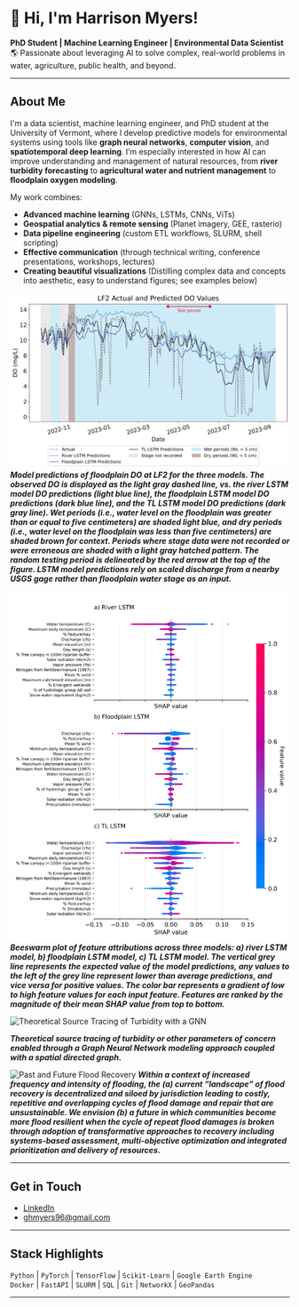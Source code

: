 # 👋 Hi, I'm Harrison Myers!

**PhD Student | Machine Learning Engineer | Environmental Data Scientist**  
🌎 Passionate about leveraging AI to solve complex, real-world problems in water, agriculture, public health, and beyond.

---

## About Me

I'm a data scientist, machine learning engineer, and PhD student at the University of Vermont, where I develop predictive models for environmental systems using tools like **graph neural networks**, **computer vision**, and **spatiotemporal deep learning**. I’m especially interested in how AI can improve understanding and management of natural resources, from **river turbidity forecasting** to **agricultural water and nutrient management** to **floodplain oxygen modeling**.

My work combines:
- **Advanced machine learning** (GNNs, LSTMs, CNNs, ViTs)  
- **Geospatial analytics & remote sensing** (Planet imagery, GEE, rasterio)  
- **Data pipeline engineering** (custom ETL workflows, SLURM, shell scripting)
- **Effective communication** (through technical writing, conference presentations, workshops, lectures)
- **Creating beautiful visualizations** (Distilling complex data and concepts into aesthetic, easy to understand figures; see examples below)

![LSTM Model Predictions of Floodplain DO](figures/LF2_model_predictions_stage_shaded.png)
***Model predictions of floodplain DO at LF2 for the three models. The observed DO is displayed as the light gray dashed line, vs. the river LSTM model DO predictions (light blue line), the floodplain LSTM model DO predictions (dark blue line), and the TL LSTM model DO predictions (dark gray line). Wet periods (i.e., water level on the floodplain was greater than or equal to five centimeters) are shaded light blue, and dry periods (i.e., water level on the floodplain was less than five centimeters) are shaded brown for context. Periods where stage data were not recorded or were erroneous are shaded with a light gray hatched pattern. The random testing period is delineated by the red arrow at the top of the figure. LSTM model predictions rely on scaled discharge from a nearby USGS gage rather than floodplain water stage as an input.***

![Beeswarm Plot of Feature Importance](figures/beeswarm_plot.png)
***Beeswarm plot of feature attributions across three models: a) river LSTM model, b) floodplain LSTM model, c) TL LSTM model. The vertical grey line represents the expected value of the model predictions, any values to the left of the grey line represent lower than average predictions, and vice versa for positive values. The color bar represents a gradient of low to high feature values for each input feature. Features are ranked by the magnitude of their mean SHAP value from top to bottom.***

![Theoretical Source Tracing of Turbidity with a GNN](figures/turbidity_source_tracing.png)

***Theoretical source tracing of turbidity or other parameters of concern enabled through a Graph Neural Network modeling approach coupled with a spatial directed graph.***



![Past and Future Flood Recovery](figures/current_and_future_flood_recovery.png)
***Within a context of increased frequency and intensity of flooding, the (a) current “landscape” of flood recovery is decentralized and siloed by jurisdiction leading to costly, repetitive and overlapping cycles of flood damage and repair that are unsustainable.  We envision (b) a future in which communities become more flood resilient when the cycle of repeat flood damages is broken through adoption of transformative approaches to recovery including systems-based assessment, multi-objective optimization and integrated prioritization and delivery of resources.***

---

## Get in Touch

-  [LinkedIn](https://www.linkedin.com/in/harrison-myers-eit-b37156181/)
-  ghmyers96@gmail.com

---

## Stack Highlights

`Python` | `PyTorch` | `TensorFlow` | `Scikit-Learn` | `Google Earth Engine`  
`Docker` | `FastAPI` | `SLURM` | `SQL` | `Git` | `NetworkX` | `GeoPandas`

---
